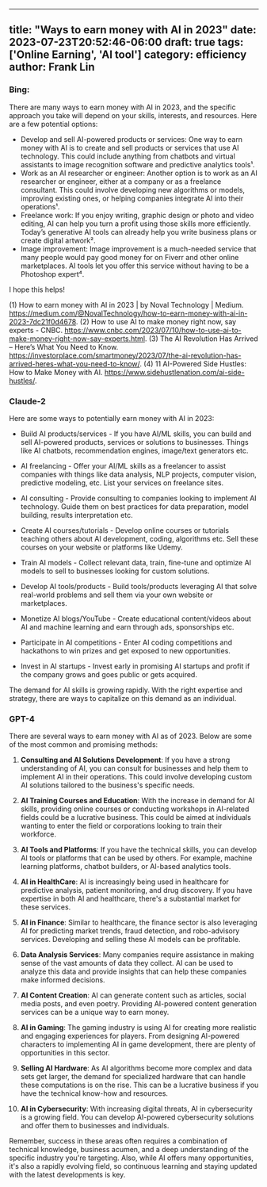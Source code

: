 
---
title: "Ways to earn money with AI in 2023"
date: 2023-07-23T20:52:46-06:00
draft: true
tags: ['Online Earning', 'AI tool']
category: efficiency
author: Frank Lin
---

### Bing:
There are many ways to earn money with AI in 2023, and the specific approach you take will depend on your skills, interests, and resources. Here are a few potential options:

- Develop and sell AI-powered products or services: One way to earn money with AI is to create and sell products or services that use AI technology. This could include anything from chatbots and virtual assistants to image recognition software and predictive analytics tools¹.
- Work as an AI researcher or engineer: Another option is to work as an AI researcher or engineer, either at a company or as a freelance consultant. This could involve developing new algorithms or models, improving existing ones, or helping companies integrate AI into their operations¹.
- Freelance work: If you enjoy writing, graphic design or photo and video editing, AI can help you turn a profit using those skills more efficiently. Today’s generative AI tools can already help you write business plans or create digital artwork².
- Image improvement: Image improvement is a much-needed service that many people would pay good money for on Fiverr and other online marketplaces. AI tools let you offer this service without having to be a Photoshop expert⁴.

I hope this helps!

(1) How to earn money with AI in 2023 | by Noval Technology | Medium. https://medium.com/@NovalTechnology/how-to-earn-money-with-ai-in-2023-7dc21f0d4678.
(2) How to use AI to make money right now, say experts - CNBC. https://www.cnbc.com/2023/07/10/how-to-use-ai-to-make-money-right-now-say-experts.html.
(3) The AI Revolution Has Arrived – Here’s What You Need to Know. https://investorplace.com/smartmoney/2023/07/the-ai-revolution-has-arrived-heres-what-you-need-to-know/.
(4) 11 AI-Powered Side Hustles: How to Make Money with AI. https://www.sidehustlenation.com/ai-side-hustles/.


### Claude-2
Here are some ways to potentially earn money with AI in 2023:

- Build AI products/services - If you have AI/ML skills, you can build and sell AI-powered products, services or solutions to businesses. Things like AI chatbots, recommendation engines, image/text generators etc.

- AI freelancing - Offer your AI/ML skills as a freelancer to assist companies with things like data analysis, NLP projects, computer vision, predictive modeling, etc. List your services on freelance sites.

- AI consulting - Provide consulting to companies looking to implement AI technology. Guide them on best practices for data preparation, model building, results interpretation etc.

- Create AI courses/tutorials - Develop online courses or tutorials teaching others about AI development, coding, algorithms etc. Sell these courses on your website or platforms like Udemy.

- Train AI models - Collect relevant data, train, fine-tune and optimize AI models to sell to businesses looking for custom solutions.

- Develop AI tools/products - Build tools/products leveraging AI that solve real-world problems and sell them via your own website or marketplaces.

- Monetize AI blogs/YouTube - Create educational content/videos about AI and machine learning and earn through ads, sponsorships etc.

- Participate in AI competitions - Enter AI coding competitions and hackathons to win prizes and get exposed to new opportunities.

- Invest in AI startups - Invest early in promising AI startups and profit if the company grows and goes public or gets acquired.

The demand for AI skills is growing rapidly. With the right expertise and strategy, there are ways to capitalize on this demand as an individual.

### GPT-4
There are several ways to earn money with AI as of 2023. Below are some of the most common and promising methods:

1. **Consulting and AI Solutions Development**: If you have a strong understanding of AI, you can consult for businesses and help them to implement AI in their operations. This could involve developing custom AI solutions tailored to the business's specific needs.

2. **AI Training Courses and Education**: With the increase in demand for AI skills, providing online courses or conducting workshops in AI-related fields could be a lucrative business. This could be aimed at individuals wanting to enter the field or corporations looking to train their workforce.

3. **AI Tools and Platforms**: If you have the technical skills, you can develop AI tools or platforms that can be used by others. For example, machine learning platforms, chatbot builders, or AI-based analytics tools.

4. **AI in HealthCare**: AI is increasingly being used in healthcare for predictive analysis, patient monitoring, and drug discovery. If you have expertise in both AI and healthcare, there's a substantial market for these services.

5. **AI in Finance**: Similar to healthcare, the finance sector is also leveraging AI for predicting market trends, fraud detection, and robo-advisory services. Developing and selling these AI models can be profitable.

6. **Data Analysis Services**: Many companies require assistance in making sense of the vast amounts of data they collect. AI can be used to analyze this data and provide insights that can help these companies make informed decisions. 

7. **AI Content Creation**: AI can generate content such as articles, social media posts, and even poetry. Providing AI-powered content generation services can be a unique way to earn money.

8. **AI in Gaming**: The gaming industry is using AI for creating more realistic and engaging experiences for players. From designing AI-powered characters to implementing AI in game development, there are plenty of opportunities in this sector.

9. **Selling AI Hardware**: As AI algorithms become more complex and data sets get larger, the demand for specialized hardware that can handle these computations is on the rise. This can be a lucrative business if you have the technical know-how and resources.

10. **AI in Cybersecurity**: With increasing digital threats, AI in cybersecurity is a growing field. You can develop AI-powered cybersecurity solutions and offer them to businesses and individuals.

Remember, success in these areas often requires a combination of technical knowledge, business acumen, and a deep understanding of the specific industry you're targeting. Also, while AI offers many opportunities, it's also a rapidly evolving field, so continuous learning and staying updated with the latest developments is key.